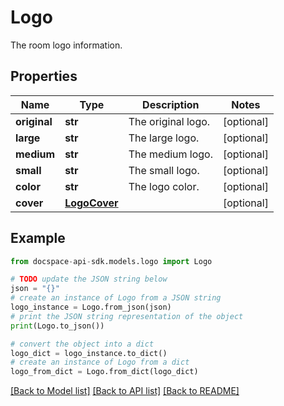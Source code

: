 # Logo
The room logo information.

## Properties

Name | Type | Description | Notes
------------ | ------------- | ------------- | -------------
**original** | **str** | The original logo. | [optional] 
**large** | **str** | The large logo. | [optional] 
**medium** | **str** | The medium logo. | [optional] 
**small** | **str** | The small logo. | [optional] 
**color** | **str** | The logo color. | [optional] 
**cover** | [**LogoCover**](LogoCover.md) |  | [optional] 

## Example

```python
from docspace-api-sdk.models.logo import Logo

# TODO update the JSON string below
json = "{}"
# create an instance of Logo from a JSON string
logo_instance = Logo.from_json(json)
# print the JSON string representation of the object
print(Logo.to_json())

# convert the object into a dict
logo_dict = logo_instance.to_dict()
# create an instance of Logo from a dict
logo_from_dict = Logo.from_dict(logo_dict)
```
[[Back to Model list]](../README.md#documentation-for-models) [[Back to API list]](../README.md#documentation-for-api-endpoints) [[Back to README]](../README.md)



